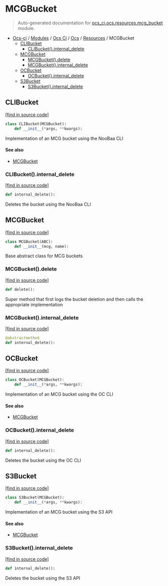 # MCGBucket

> Auto-generated documentation for [ocs_ci.ocs.resources.mcg_bucket](https://github.com/gklein/ocs-ci/blob/master/ocs_ci/ocs/resources/mcg_bucket.py) module.

- [Ocs-ci](../../../README.md#ocs-ci) / [Modules](../../../MODULES.md#ocs-ci-modules) / [Ocs Ci](../../index.md#ocs-ci) / [Ocs](../index.md#ocs) / [Resources](index.md#resources) / MCGBucket
    - [CLIBucket](#clibucket)
        - [CLIBucket().internal_delete](#clibucketinternal_delete)
    - [MCGBucket](#mcgbucket)
        - [MCGBucket().delete](#mcgbucketdelete)
        - [MCGBucket().internal_delete](#mcgbucketinternal_delete)
    - [OCBucket](#ocbucket)
        - [OCBucket().internal_delete](#ocbucketinternal_delete)
    - [S3Bucket](#s3bucket)
        - [S3Bucket().internal_delete](#s3bucketinternal_delete)

## CLIBucket

[[find in source code]](https://github.com/gklein/ocs-ci/blob/master/ocs_ci/ocs/resources/mcg_bucket.py#L86)

```python
class CLIBucket(MCGBucket):
    def __init__(*args, **kwargs):
```

Implementation of an MCG bucket using the NooBaa CLI

#### See also

- [MCGBucket](#mcgbucket)

### CLIBucket().internal_delete

[[find in source code]](https://github.com/gklein/ocs-ci/blob/master/ocs_ci/ocs/resources/mcg_bucket.py#L94)

```python
def internal_delete():
```

Deletes the bucket using the NooBaa CLI

## MCGBucket

[[find in source code]](https://github.com/gklein/ocs-ci/blob/master/ocs_ci/ocs/resources/mcg_bucket.py#L13)

```python
class MCGBucket(ABC):
    def __init__(mcg, name):
```

Base abstract class for MCG buckets

### MCGBucket().delete

[[find in source code]](https://github.com/gklein/ocs-ci/blob/master/ocs_ci/ocs/resources/mcg_bucket.py#L36)

```python
def delete():
```

Super method that first logs the bucket deletion and then calls
the appropriate implementation

### MCGBucket().internal_delete

[[find in source code]](https://github.com/gklein/ocs-ci/blob/master/ocs_ci/ocs/resources/mcg_bucket.py#L44)

```python
@abstractmethod
def internal_delete():
```

## OCBucket

[[find in source code]](https://github.com/gklein/ocs-ci/blob/master/ocs_ci/ocs/resources/mcg_bucket.py#L65)

```python
class OCBucket(MCGBucket):
    def __init__(*args, **kwargs):
```

Implementation of an MCG bucket using the OC CLI

#### See also

- [MCGBucket](#mcgbucket)

### OCBucket().internal_delete

[[find in source code]](https://github.com/gklein/ocs-ci/blob/master/ocs_ci/ocs/resources/mcg_bucket.py#L79)

```python
def internal_delete():
```

Deletes the bucket using the OC CLI

## S3Bucket

[[find in source code]](https://github.com/gklein/ocs-ci/blob/master/ocs_ci/ocs/resources/mcg_bucket.py#L49)

```python
class S3Bucket(MCGBucket):
    def __init__(*args, **kwargs):
```

Implementation of an MCG bucket using the S3 API

#### See also

- [MCGBucket](#mcgbucket)

### S3Bucket().internal_delete

[[find in source code]](https://github.com/gklein/ocs-ci/blob/master/ocs_ci/ocs/resources/mcg_bucket.py#L57)

```python
def internal_delete():
```

Deletes the bucket using the S3 API
